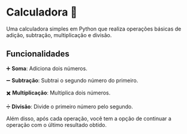 # Calculadora 🧮

Uma calculadora simples em Python que realiza operações básicas de adição, subtração, multiplicação e divisão.

## Funcionalidades

➕ **Soma**: Adiciona dois números.

➖ **Subtração**: Subtrai o segundo número do primeiro.

✖️ **Multiplicação**: Multiplica dois números.

➗ **Divisão**: Divide o primeiro número pelo segundo.

Além disso, após cada operação, você tem a opção de continuar a operação com o último resultado obtido.
